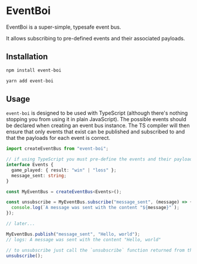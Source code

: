 # EventBoi

EventBoi is a super-simple, typesafe event bus.

It allows subscribing to pre-defined events and their associated payloads.

## Installation

```bash
npm install event-boi
```

```bash
yarn add event-boi
```

## Usage

`event-boi` is designed to be used with TypeScript (although there's nothing stopping you from using it in plain JavaScript). The possible events should be declared when creating an event bus instance. The TS compiler will then ensure that only events that exist can be published and subscribed to and that the payloads for each event is correct.

```ts
import createEventBus from "event-boi";

// if using TypeScript you must pre-define the events and their payloads.
interface Events {
  game_played: { result: "win" | "loss" };
  message_sent: string;
}

const MyEventBus = createEventBus<Events>();

const unsubscribe = MyEventBus.subscribe("message_sent", (message) => {
  console.log(`A message was sent with the content "${message}"`);
});

// later...

MyEventBus.publish("message_sent", "Hello, world");
// logs: A message was sent with the content "Hello, world"

// to unsubscribe just call the `unsubscribe` function returned from the `subscribe` method:
unsubscribe();
```
